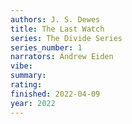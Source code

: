 ```yaml
---
authors: J. S. Dewes
title: The Last Watch
series: The Divide Series
series_number: 1
narrators: Andrew Eiden
vibe:
summary:
rating:
finished: 2022-04-09
year: 2022
---
```

